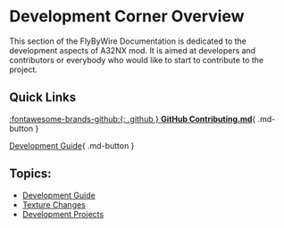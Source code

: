 # Development Corner Overview

This section of the FlyByWire Documentation is dedicated to the development aspects of A32NX mod. It is aimed at developers and contributors or everybody who would like to start to contribute to the project.

## Quick Links


[:fontawesome-brands-github:{: .github } **GitHub Contributing.md**](https://github.com/flybywiresim/a32nx/blob/master/.github/Contributing.md){ .md-button }

[Development Guide](development-guide.md){ .md-button }

##  Topics:

- [Development Guide](development-guide.md)
- [Texture Changes](texture-changes.md)
- [Development Projects](development-projects/)
